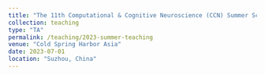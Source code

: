 ```yaml
---
title: "The 11th Computational & Cognitive Neuroscience (CCN) Summer School"
collection: teaching
type: "TA"
permalink: /teaching/2023-summer-teaching
venue: "Cold Spring Harbor Asia"
date: 2023-07-01
location: "Suzhou, China"
---
```



